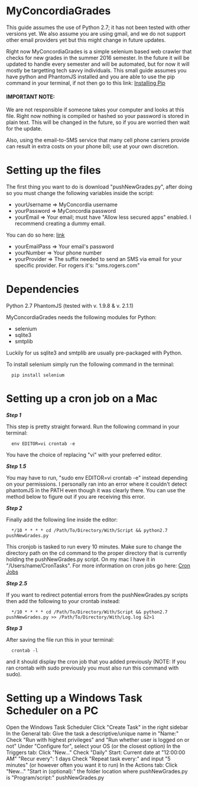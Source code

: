 MyConcordiaGrades
=================

This guide assumes the use of Python 2.7; it has not been tested with other versions yet. We also assume you are using gmail, and we do not support other email providers yet but this might change in future updates.

Right now MyConcordiaGrades is a simple selenium based web crawler that checks for new grades in the summer 2016 semester.
In the future it will be updated to handle every semester and will be automated, but for now it will mostly be targetting 
tech savvy individuals. This small guide assumes you have python and PhantomJS installed and you are able to use the pip command in your terminal, if not then go to this link: [Installing Pip](https://pip.pypa.io/en/stable/installing/)

#### IMPORTANT NOTE: 

We are not responsible if someone takes your computer and looks at this file. Right now nothing is compiled or hashed 
so your password is stored in plain text. This will be changed in the future, so if you are worried then wait for the 
update.

Also, using the email-to-SMS service that many cell phone carriers provide can result in extra costs on your phone bill; use at your own discretion.

Setting up the files
====================

The first thing you want to do is download "pushNewGrades.py", after doing so you must change the following variables inside 
the script:

* yourUsername => MyConcordia username
* yourPassword => MyConcordia password
* yourEmail    => Your email; must have "Allow less secured apps" enabled. I recommend creating a dummy email.

You can do so here: [link](https://www.google.com/settings/security/lesssecureapps)

* yourEmailPass => Your email's password
* yourNumber    => Your phone number
* yourProvider  => The suffix needed to send an SMS via email for your specific provider. For rogers it's: "sms.rogers.com"

Dependencies
============
Python 2.7
PhantomJS (tested with v. 1.9.8 & v. 2.1.1)

MyConcordiaGrades needs the following modules for Python:

* selenium
* sqlite3
* smtplib

Luckily for us sqlite3 and smtplib are usually pre-packaged with Python.

To install selenium simply run the following command in the terminal:

```
  pip install selenium
```

Setting up a cron job on a Mac
==============================

__*Step 1*__

This step is pretty straight forward. Run the following command in your terminal:

```
  env EDITOR=vi crontab -e
```

You have the choice of replacing "vi" with your preferred editor.

__*Step 1.5*__

You may have to run, "sudo env EDITOR=vi crontab -e" instead depending on your permissions. I personally ran into an error 
where it couldn't detect phantomJS in the PATH even though it was clearly there. You can use the method below to figure out if you are receiving this error.

__*Step 2*__

Finally add the following line inside the editor:

```
  */10 * * * * cd /Path/To/Directory/With/Script && python2.7 pushNewGrades.py
```

This cronjob is tasked to run every 10 minutes. Make sure to change the directory path on the cd command to the proper 
directory  that is currently holding the pushNewGrades.py script. On my mac I have it in "/Users/name/CronTasks". For 
more information on cron jobs go here: [Cron Jobs](http://www.adminschoice.com/crontab-quick-reference)

__*Step 2.5*__

If you want to redirect potential errors from the pushNewGrades.py scripts then add the following to your crontab instead:

```
  */10 * * * * cd /Path/To/Directory/With/Script && python2.7 pushNewGrades.py >> /Path/To/Directory/With/Log.log &2>1
```

__*Step 3*__

After saving the file run this in your terminal:

```
  crontab -l
```

and it should display the cron job that you added previously (NOTE: If you ran crontab with sudo previously you must also run this command with sudo).

Setting up a Windows Task Scheduler on a PC
===========================================
Open the Windows Task Scheduler
Click "Create Task" in the right sidebar
In the General tab:
	Give the task a descriptive/unique name in "Name:"
	Check "Run with highest privileges" and "Run whether user is logged on or not"
	Under "Configure for", select your OS (or the closest option)
In the Triggers tab:
	Click "New..."
	Check "Daily"
	Start: Current date at "12:00:00 AM"
	"Recur every": 1 days
	Check "Repeat task every:" and input "5 minutes" (or however often you want it to run)
In the Actions tab:
	Click "New..."
	"Start in (optional):" the folder location where pushNewGrades.py is
	"Program/script:" pushNewGrades.py